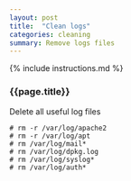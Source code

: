 ```yaml
---
layout: post
title:  "Clean logs"
categories: cleaning
summary: Remove logs files
---
```


{% include instructions.md %}

### {{page.title}}

Delete all useful log files
```shell
# rm -r /var/log/apache2
# rm -r /var/log/apt
# rm /var/log/mail*
# rm /var/log/dpkg.log
# rm /var/log/syslog*
# rm /var/log/auth*
```